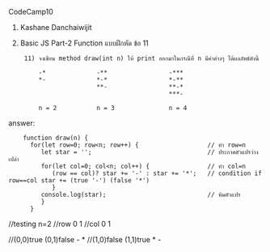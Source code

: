 CodeCamp10  
1. Kashane Danchaiwijit  
2. Basic JS Part-2 Function แบบฝึกหัด  ข้อ 11

        11) จงเขียน method draw(int n) ให้ print ออกมาในกรณีที่ n มีค่าต่างๆ ได้ผลลัพธ์ดังนี้

            -*              -**                 -***
            *-              *-*                 *-**
                            **-                 **-*
                                                ***-
            
            n = 2           n = 3               n = 4

answer:
   
        function draw(n) {
          for(let row=0; row<n; row++) {                   // ทำ row=n
             let star = '';                                // ประกาศตัวแปรว่างเปล่า
             for(let col=0; col<n; col++) {                // ทำ col=n
                (row == col)? star += '-' : star += '*';   // condition if row==col star += (true '-') (false '*')
                }
             console.log(star);                            // พิมตัวแปร
             }
          }

//testing n=2
//row 0 1
//col 0 1

//(0,0)true (0,1)false      - *
//(1,0)false (1,1)true      * -

